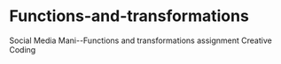 # Functions-and-transformations
Social Media Mani--Functions and transformations assignment Creative Coding
